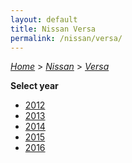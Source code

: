 ```yaml
---
layout: default
title: Nissan Versa
permalink: /nissan/versa/
---
```

[*Home*](/) > [*Nissan*](/nissan/) > [*Versa*](/nissan/versa/)

**Select year**

- [2012](/nissan/versa/2012/)
- [2013](/nissan/versa/2013/)
- [2014](/nissan/versa/2014/)
- [2015](/nissan/versa/2015/)
- [2016](/nissan/versa/2016/)